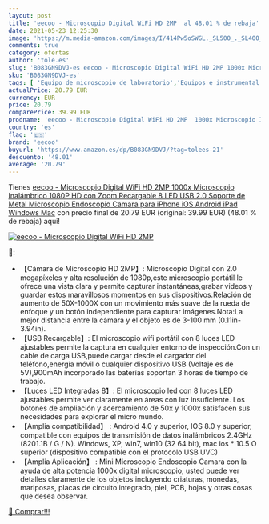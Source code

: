 ```yaml
---
layout: post
title: 'eecoo - Microscopio Digital WiFi HD 2MP  al 48.01 % de rebaja'
date: 2021-05-23 12:25:30
image: 'https://m.media-amazon.com/images/I/414Pw5oSWGL._SL500_._SL400_.jpg'
comments: true
category: ofertas
author: 'tole.es'
slug: 'B083GN9DVJ-es eecoo - Microscopio Digital WiFi HD 2MP 1000x Microscopio...'
sku: 'B083GN9DVJ-es'
tags: [ 'Equipo de microscopio de laboratorio','Equipos e instrumental de laboratorio','Industria, empresas y ciencia','Microscopios','Microscopios digitales portátiles para laboratorio','Productos de laboratorio y ciencias','android','eecoo', ]
actualPrice: 20.79 EUR
currency: EUR
price: 20.79
comparePrice: 39.99 EUR
prodname: 'eecoo - Microscopio Digital WiFi HD 2MP  1000x Microscopio Inalámbrico 1080P HD con Zoom  Recargable  8 LED  USB 2.0  Soporte de Metal  Microscopio Endoscopio Camara para iPhone iOS Android iPad Windows Mac'
country: 'es'
flag: '🇪🇸'
brand: 'eecoo'
buyurl: 'https://www.amazon.es/dp/B083GN9DVJ/?tag=tolees-21'
descuento: '48.01'
average: '20.79'
---
```


Tienes [eecoo - Microscopio Digital WiFi HD 2MP  1000x Microscopio Inalámbrico 1080P HD con Zoom  Recargable  8 LED  USB 2.0  Soporte de Metal  Microscopio Endoscopio Camara para iPhone iOS Android iPad Windows Mac](https://www.amazon.es/dp/B083GN9DVJ/?tag=tolees-21) con precio final de  20.79 EUR (original: 39.99 EUR) (48.01 %  de rebaja) aqui!

[![eecoo - Microscopio Digital WiFi HD 2MP ](https://m.media-amazon.com/images/I/414Pw5oSWGL._SL500_._SL400_.jpg)](https://www.amazon.es/dp/B083GN9DVJ/?tag=tolees-21)

🔎:

- 【Cámara de Microscopio HD 2MP】: Microscopio Digital con 2.0 megapíxeles y alta resolución de 1080p,este microscopio portátil le ofrece una vista clara y permite capturar instantáneas,grabar videos y guardar estos maravillosos momentos en sus dispositivos.Relación de aumento de 50X-1000X con un movimiento más suave de la rueda de enfoque y un botón independiente para capturar imágenes.Nota:La mejor distancia entre la cámara y el objeto es de 3-100 mm (0.11in-3.94in).
- 【USB Recargable】: El microscopio wifi portátil con 8 luces LED ajustables permite la captura en cualquier entorno de inspección.Con un cable de carga USB,puede cargar desde el cargador del teléfono,energía móvil o cualquier dispositivo USB (Voltaje es de 5V),900mAh incorporado las baterías soportan 3 horas de tiempo de trabajo.
- 【Luces LED Integradas 8】: El microscopio led con 8 luces LED ajustables permite ver claramente en áreas con luz insuficiente. Los botones de ampliación y acercamiento de 50x y 1000x satisfacen sus necesidades para explorar el micro mundo.
- 【Amplia compatibilidad】 : Android 4.0 y superior, IOS 8.0 y superior, compatible con equipos de transmisión de datos inalámbricos 2.4GHz (8201.1B / G / N). Windows, XP, win7, win10 (32 64 bit), mac ios * 10.5 O superior (dispositivo compatible con el protocolo USB UVC)
- 【Amplia Aplicación】 : Mini Microscopio Endoscopio Camara con la ayuda de alta potencia 1000x digital microscopio, usted puede ver detalles claramente de los objetos incluyendo criaturas, monedas, mariposas, placas de circuito integrado, piel, PCB, hojas y otras cosas que desea observar.

[🛒 Comprar!!!](https://www.amazon.es/dp/B083GN9DVJ/?tag=tolees-21)

